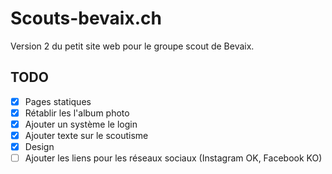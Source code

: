 # Scouts-bevaix.ch

Version 2 du petit site web pour le groupe scout de Bevaix.

## TODO

- [x] Pages statiques
- [x] Rétablir les l'album photo
- [x] Ajouter un système le login
- [x] Ajouter texte sur le scoutisme
- [x] Design
- [ ] Ajouter les liens pour les réseaux sociaux (Instagram OK, Facebook KO)
